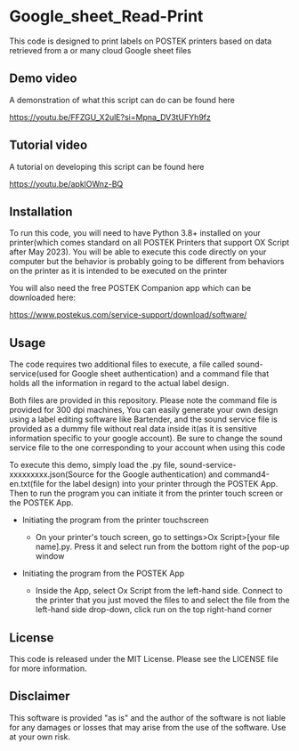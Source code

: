 # Google_sheet_Read-Print

This code is designed to print labels on POSTEK printers based on data retrieved from a or many cloud Google sheet files

## Demo video

A demonstration of what this script can do can be found here

https://youtu.be/FFZGU_X2ulE?si=Mpna_DV3tUFYh9fz

## Tutorial video

A tutorial on developing this script can be found here

https://youtu.be/apklOWnz-BQ

## Installation

To run this code, you will need to have Python 3.8+ installed on your printer(which comes standard on all POSTEK Printers that support OX Script after May 2023). You will be able to execute this code directly on your computer but the behavior is probably going to be different from behaviors on the printer as it is intended to be executed on the printer
  
You will also need the free POSTEK Companion app which can be downloaded here:

https://www.postekus.com/service-support/download/software/

## Usage

The code requires two additional files to execute, a file called sound-service(used for Google sheet authentication) and a command file that holds all the information in regard to the actual label design. 

Both files are provided in this repository. Please note the command file is provided for 300 dpi machines, You can easily generate your own design using a label editing software like Bartender, and the sound service file is provided as a dummy file without real data inside it(as it is sensitive information specific to your google account). Be sure to change the sound service file to the one corresponding to your account when using this code

To execute this demo, simply load the .py file, sound-service-xxxxxxxxx.json(Source for the Google authentication) and command4-en.txt(file for the label design) into your printer through the POSTEK App. Then to run the program you can initiate it from the printer touch screen or the POSTEK App. 

- Initiating the program from the printer touchscreen
    - On your printer's touch screen, go to settings>Ox Script>[your file name].py. Press it and select run from the bottom right of the pop-up window
 
- Initiating the program from the POSTEK App
    - Inside the App, select Ox Script from the left-hand side. Connect to the printer that you just moved the files to and select the file from the left-hand side drop-down, click run on the top right-hand corner

## License

This code is released under the MIT License. Please see the LICENSE file for more information.

## Disclaimer

This software is provided "as is" and the author of the software is not liable for any damages or losses that may arise from the use of the software. Use at your own risk.
